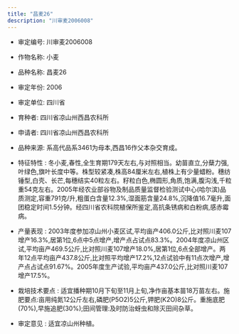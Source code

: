 ```yaml
---
title: "昌麦26"
description: "川审麦2006008"
---
```

* 审定编号:  川审麦2006008

*  作物名称:  小麦

*  品种名称:  昌麦26

*  审定年份:  2006

*  审定单位:  四川省

* 育种者:  四川省凉山州西昌农科所

*  申请者:  四川省凉山州西昌农科所

*  品种来源:  系高代品系3461为母本,西昌16作父本杂交育成。

*  特征特性 : 
冬小麦,春性,全生育期179天左右,与对照相当。幼苗直立,分蘖力强,叶绿色,旗叶长度中等。株型较紧凑,株高84厘米左右,植株上有少量蜡粉。穗纺锤型,白壳、长芒,每穗结实40粒左右。籽粒白色,椭圆形,角质,饱满,腹沟浅,千粒重54克左右。2005年经农业部谷物及制品质量监督检验测试中心(哈尔滨)品质测定,容重791克/升,粗蛋白含量12.3%,湿面筋含量24.8%,沉降值16.7毫升,面团稳定时间1.5分钟。经四川省农科院植保所鉴定,高抗条锈病和白粉病,感赤霉病。
 
*  产量表现 : 
2003年度参加凉山州小麦区试,平均亩产406.0公斤,比对照川麦107增产16.3%,居第1位,6点中5点增产,增产点占试点83.3%。2004年度凉山州区试,平均亩产469.5公斤,比对照川麦107增产18.0%,居第1位,6点全部增产。两年12点平均亩产437.8公斤,比对照平均增产17.2%,12点试验中有11点次增产,增产点占试点91.67%。2005年度生产试验,平均亩产437.0公斤,比对照川麦107增产17.5%。

*  栽培技术要点 : 
适宜播种期10月下旬至11月上旬,净作亩基本苗18万苗左右。施肥要点:亩用纯氮12公斤左右,磷肥(P5O2)5公斤,钾肥(K2O)8公斤。重施底肥(70%),早施追肥(30%);田间管理:及时防治蚜虫和除灭田间杂草。

*  审定意见 : 
适宜凉山州种植。
